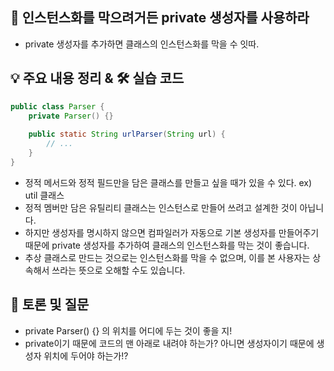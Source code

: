 ## 📖 인스턴스화를 막으려거든 private 생성자를 사용하라

- private 생성자를 추가하면 클래스의 인스턴스화를 막을 수 잇따. 

## 💡 주요 내용 정리 & 🛠️ 실습 코드

```java
public class Parser {
    private Parser() {}
    
    public static String urlParser(String url) {
        // ...
    }
}
```

- 정적 메서드와 정적 필드만을 담은 클래스를 만들고 싶을 때가 있을 수 있다. ex) util 클래스
- 정적 멤버만 담은 유틸리티 클래스는 인스턴스로 만들어 쓰려고 설계한 것이 아닙니다.
- 하지만 생성자를 명시하지 않으면 컴파일러가 자동으로 기본 생성자를 만들어주기 때문에 private 생성자를 추가하여 클래스의 인스턴스화를 막는 것이 좋습니다.
- 추상 클래스로 만드는 것으로는 인스턴스화를 막을 수 없으며, 이를 본 사용자는 상속해서 쓰라는 뜻으로 오해할 수도 있습니다.


## 🤔 토론 및 질문
- private Parser() {} 의 위치를 어디에 두는 것이 좋을 지!
- private이기 때문에 코드의 맨 아래로 내려야 하는가? 아니면 생성자이기 때문에 생성자 위치에 두어야 하는가!?
